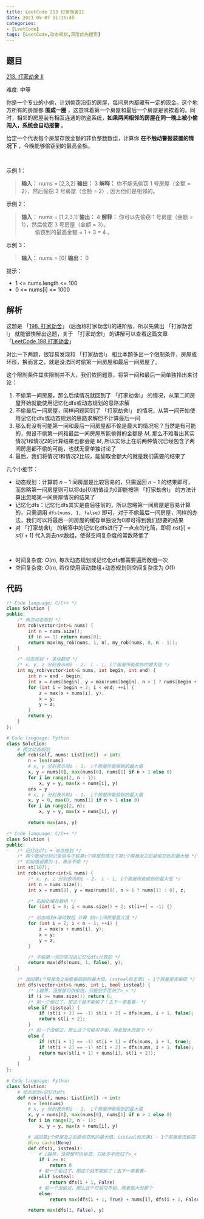 ```yaml
---
title: LeetCode 213 打家劫舍II
date: 2021-05-07 11:15:48
categories:
- [LeetCode]
tags: [LeetCode,动态规划,深度优先搜索]
---
```


## 题目

[213. 打家劫舍 II](https://leetcode-cn.com/problems/house-robber-ii)

难度: 中等

你是一个专业的小偷，计划偷窃沿街的房屋，每间房内都藏有一定的现金。这个地方所有的房屋都 **围成一圈** ，这意味着第一个房屋和最后一个房屋是紧挨着的。同时，相邻的房屋装有相互连通的防盗系统，**如果两间相邻的房屋在同一晚上被小偷闯入，系统会自动报警** 。

给定一个代表每个房屋存放金额的非负整数数组，计算你 **在不触动警报装置的情况下** ，今晚能够偷窃到的最高金额。

$\quad$

示例 1：

> **输入：** nums = [2,3,2]
> **输出：** 3
> **解释：** 你不能先偷窃 1 号房屋（金额 = 2），然后偷窃 3 号房屋（金额 = 2）, 因为他们是相邻的。

示例 2：

> **输入：** nums = [1,2,3,1]
> **输出：** 4
> **解释：** 你可以先偷窃 1 号房屋（金额 = 1），然后偷窃 3 号房屋（金额 = 3）。  
> $\qquad$ 偷窃到的最高金额 = 1 + 3 = 4 。

示例 3：

> **输入：** nums = [0]
> **输出：** 0

提示：

- 1 <= nums.length <= 100
- 0 <= nums[i] <= 1000

## 解析

这题是 「[198. 打家劫舍](https://leetcode-cn.com/problems/house-robber)」 (后面称打家劫舍I)的进阶版，所以先做出 「打家劫舍I」 就能很快解出这题，关于 「打家劫舍I」 的讲解可以查看这篇文章 「[LeetCode 198 打家劫舍](https://meteordream.github.io/LeetCode/2021-05/06111613.html)」

对比一下两题，很容易发现和 「打家劫舍I」 相比本题多出一个限制条件，房屋成环形，换而言之，就是没法同时偷第一间房屋和最后一间房屋了。

这个限制条件其实限制并不大，我们依照题意，将第一间和最后一间单独拎出来讨论：

1. 不偷第一间房屋，那么后续情况就回到了 「打家劫舍I」 的情况，从第二间房屋开始就能使用记忆化dfs或动态规划的思路求解
2. 不偷最后一间房屋，同样问题回到了 「打家劫舍I」 的情况，从第一间开始使用记忆化dfs或动态规划的思路求解但不计算最后一间
3. 那么有没有可能第一间和最后一间房屋都不偷是最大的情况呢？当然是有可能的，假设不偷第一间和最后一间房屋所能偷得的金额是 $M$, 那么不难看出其实情况1和情况2的计算结果也都会是 $M$, 所以实际上在前两种情况已经包含了两间房屋都不偷的可能，也就无需单独讨论了
4. 最后，我们将情况1和情况2比较，能偷取金额大的就是我们需要的结果了

几个小细节：

- 动态规划：计算前 $n-1$ 间房屋是比较容易的，只需返回 $n-1$ 的结果即可，而忽略第一间房屋则可以将dp[0]初值设为0即能按照 「打家劫舍I」 的方法计算出忽略第一间房屋情况的结果了
- 记忆化dfs：记忆化dfs其实是由后往前的，所以忽略第一间房屋是容易计算的，只需调用 `dfs(nums, 1, false)` 即可，对于不偷最后一间房屋，同样的办法，我们可以将最后一间房屋的缓存单独设为0即可得到我们想要的结果
- 对 「打家劫舍I」 的解答中的记忆化dfs进行了一点点的化简，即将 $nst[i] = st[i + 1]$ 代入消去nst数组，使得空间复杂度的常数降低了

$\quad$

- 时间复杂度: $O(n)$, 每次动态规划或记忆化dfs都需要遍历数组一次
- 空间复杂度: $O(n)$, 若仅使用滚动数组+动态规划则空间复杂度为 $O(1)$

## 代码

```cpp
/* Code language: C/C++ */
class Solution {
public:
    /* 两次动态规划 */
    int rob(vector<int>& nums) {
        int n = nums.size();
        if (n == 1) return nums[0];
        return max(my_rob(nums, 1, n), my_rob(nums, 0, n - 1));
    }

    /* 动态规划 + 滚动数组 */
    /* x, y, z 分别表示前i - 2， i - 1, i个房屋所能偷到的最大值 */
    int my_rob(vector<int>& nums, int begin, int end) {
        int n = end - begin;
        int x = nums[begin], y = max(nums[begin], n > 1 ? nums[begin + 1] : 0), z;
        for (int i = begin + 2; i < end; ++i) {
            z = max(x + nums[i], y);
            x = y;
            y = z;
        }
        return y;
    }
};
```

```python
# Code language: Python
class Solution:
    # 两次动态规划
    def rob(self, nums: List[int]) -> int:
        n = len(nums)
        # x, y 分别表示前i - 1， i个房屋所能偷到的最大值
        x, y = nums[0], max(nums[0], nums[1] if n > 1 else 0)
        for i in range(2, n - 1):
            x, y = y, max(x + nums[i], y)
        ans = y
        # x, y 分别表示前i - 1， i个房屋所能偷到的最大值
        x, y = 0, max(0, nums[1] if n > 1 else 0)
        for i in range(2, n):
            x, y = y, max(x + nums[i], y)

        return max(ans, y)
```

```cpp
/* Code language: C/C++ */
class Solution {
public:
    /* 记忆化dfs + 动态规划 */
    /* 两个数组分别记录偷与不偷第i个房屋的情况下第i个房屋及之后能偷窃到的最大值 */
    /* 初始值设置为-1，表示不偷 */
    int st[107];
    int rob(vector<int>& nums) {
        /* x, y, z 分别表示前i - 2， i - 1, i个房屋所能偷到的最大值 */
        int n = nums.size();
        int x = nums[0], y = max(nums[0], n > 1 ? nums[1] : 0), z;

        /* 初始化缓存数组 */
        for (int i = 0; i < nums.size() + 2; st[i++] = -1) {}

        /* 动态规划+滚动数组 计算 前n-1间房屋最大值 */
        for (int i = 2; i < n - 1; ++i) {
            z = max(x + nums[i], y);
            x = y;
            y = z;
        }

        /* 不偷第一间的情况由记忆化dfs计算的 */
        return max(dfs(nums, 1, false), y);
    }

    /* 返回第i个房屋及之后能偷窃到的最大值，issteal标志第i - 1个房屋是否偷窃 */
    int dfs(vector<int>& nums, int i, bool issteal) {
        /* i越界，没房屋可供偷窃，只能空手而归了>_< */
        if (i >= nums.size()) return 0;
        /* 前一个偷过了，那这个就不能偷了！去下一家看看~ */
        else if (issteal) {
            if (st[i + 2] == -1) st[i + 2] = dfs(nums, i + 1, false);
            return st[i + 2];
        }
        /* 前一个没偷过，那么这个可偷可不偷，两者取大的那个 */
        else {
            if (st[i + 1] == -1) st[i + 1] = dfs(nums, i + 1, true);
            if (st[i + 2] == -1) st[i + 2] = dfs(nums, i + 1, false);
            return max(st[i + 1] + nums[i], st[i + 2]);
        }
    }
};
```

```python
# Code language: Python
class Solution:
    # 动态规划+记忆化dfs
    def rob(self, nums: List[int]) -> int:
        n = len(nums)
        # x, y 分别表示前i - 1， i个房屋所能偷到的最大值
        x, y = nums[0], max(nums[0], nums[1] if n > 1 else 0)
        for i in range(2, n - 1):
            x, y = y, max(x + nums[i], y)

        # 返回第i个房屋及之后能偷窃到的最大值，issteal标志第i - 1个房屋是否偷窃
        @lru_cache(None)
        def dfs(i, issteal):
            # i越界，没房屋可供偷窃，只能空手而归了>_<
            if i >= n:
                return 0
            # 前一个偷过了，那这个就不能偷了！去下一家看看~
            elif issteal:
                return dfs(i + 1, False)
            # 前一个没偷过，那么这个可偷可不偷，两者取大的那个
            else:
                return max(dfs(i + 1, True) + nums[i], dfs(i + 1, False))

        return max(dfs(1, False), y)
```
